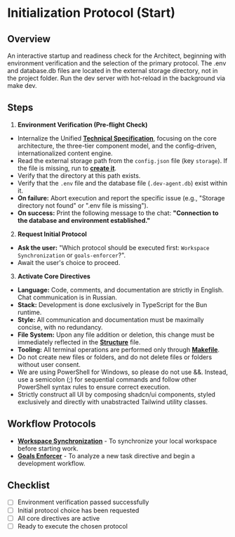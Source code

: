 # Initialization Protocol (Start)

## Overview
An interactive startup and readiness check for the Architect, beginning with environment verification and the selection of the primary protocol.
The .env and database.db files are located in the external storage directory, not in the project folder. Run the dev server with hot-reload in the background via make dev.

## Steps
1.  **Environment Verification (Pre-flight Check)**
   - Internalize the Unified **[Technical Specification](../../dev/docs/lnd-boilerplate/TECH_SPEC.md)**, focusing on the core architecture, the three-tier component model, and the config-driven, internationalized content engine.
   - Read the external storage path from the `config.json` file (key `storage`). If the file is missing, run to **[create it](../../scripts/project-init.ps1)**.
   - Verify that the directory at this path exists.
   - Verify that the `.env` file and the database file (`.dev-agent.db`) exist within it.
   - **On failure:** Abort execution and report the specific issue (e.g., "Storage directory not found" or ".env file is missing").
   - **On success:** Print the following message to the chat: **"Connection to the database and environment established."**

2.  **Request Initial Protocol**
   - **Ask the user:** "Which protocol should be executed first: `Workspace Synchronization` or `goals-enforcer`?".
   - Await the user's choice to proceed.

3.  **Activate Core Directives**
   - **Language:** Code, comments, and documentation are strictly in English. Chat communication is in Russian.
   - **Stack:** Development is done exclusively in TypeScript for the Bun runtime.
   - **Style:** All communication and documentation must be maximally concise, with no redundancy.
   - **File System:** Upon any file addition or deletion, this change must be immediately reflected in the **[Structure](../../dev/docs/lnd-boilerplate/1_CONCEPTUAL/STRUCTURE.md)** file.
   - **Tooling:** All terminal operations are performed only through **[Makefile](../../Makefile)**.
   - Do not create new files or folders, and do not delete files or folders without user consent.
   - We are using PowerShell for Windows, so please do not use &&. Instead, use a semicolon (;) for sequential commands and follow other PowerShell syntax rules to ensure correct execution.
   - Strictly construct all UI by composing shadcn/ui components, styled exclusively and directly with unabstracted Tailwind utility classes.


## Workflow Protocols
- **[Workspace Synchronization](./workspace-synchronization.md)** - To synchronize your local workspace before starting work.
- **[Goals Enforcer](./goals-enforcer.md)** - To analyze a new task directive and begin a development workflow.

## Checklist
- [ ] Environment verification passed successfully
- [ ] Initial protocol choice has been requested
- [ ] All core directives are active
- [ ] Ready to execute the chosen protocol